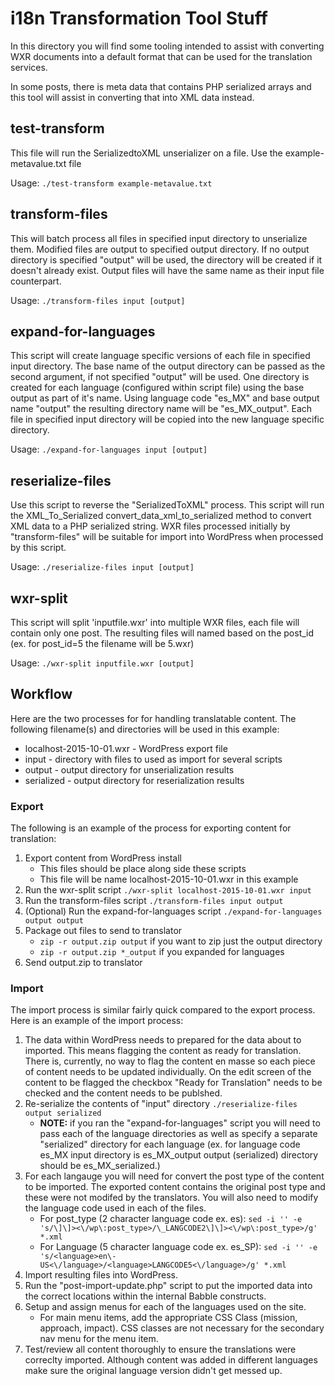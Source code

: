 # i18n Transformation Tool Stuff

In this directory you will find some tooling intended to assist with converting
WXR documents into a default format that can be used for the translation
services.

In some posts, there is meta data that contains PHP serialized arrays and this
tool will assist in converting that into XML data instead.

## test-transform

This file will run the SerializedtoXML unserializer on a file. Use the example-metavalue.txt file

Usage: `./test-transform example-metavalue.txt`


## transform-files

This will batch process all files in specified input directory to unserialize
them. Modified files are output to specified output directory. If no output
directory is specified "output" will be used, the directory will be created if
it doesn't already exist. Output files will have the same name as their input
file counterpart.

Usage: `./transform-files input [output]`

## expand-for-languages

This script will create language specific versions of each file in specified
input directory. The base name of the output directory can be passed as the
second argument, if not specified "output" will be used. One directory is
created for each language (configured within script file) using the base output
as part of it's name. Using language code "es_MX" and base output name "output"
the resulting directory name will be "es_MX_output". Each file in specified
input directory will be copied into the new language specific directory.

Usage: `./expand-for-languages input [output]`

## reserialize-files

Use this script to reverse the "SerializedToXML" process. This script will run
the XML_To_Serialized convert_data_xml_to_serialized method to convert XML data
to a PHP serialized string. WXR files processed initially by "transform-files"
will be suitable for import into WordPress when processed by this script.

Usage: `./reserialize-files input [output]`


## wxr-split

This script will split 'inputfile.wxr' into multiple WXR files, each file will
contain only one post. The resulting files will named based on the post_id 
(ex. for post_id=5 the filename will be 5.wxr)

Usage: `./wxr-split inputfile.wxr [output]`

## Workflow

Here are the two processes for for handling translatable content. The following
filename(s) and directories will be used in this example:

* localhost-2015-10-01.wxr - WordPress export file
* input - directory with files to used as import for several scripts
* output - output directory for unserialization results
* serialized - output directory for reserialization results

### Export

The following is an example of the process for exporting content for translation:

1. Export content from WordPress install
   * This files should be place along side these scripts
   * This file will be name localhost-2015-10-01.wxr in this example
2. Run the wxr-split script `./wxr-split localhost-2015-10-01.wxr input`
3. Run the transform-files script `./transform-files input output`
4. (Optional) Run the expand-for-languages script `./expand-for-languages output output`
5. Package out files to send to translator
   * `zip -r output.zip output` if you want to zip just the output directory
   * `zip -r output.zip *_output` if you expanded for languages
6. Send output.zip to translator

### Import

The import process is similar fairly quick compared to the export process. Here 
is an example of the import process:

1. The data within WordPress needs to prepared for the data about to imported. 
   This means flagging the content as ready for translation. There is, currently, 
   no way to flag the content en masse so each piece of content needs to be updated
   individually. On the edit screen of the content to be flagged the checkbox "Ready 
   for Translation" needs to be checked and the content needs to be publshed.
1. Re-serialize the contents of "input" directory `./reserialize-files output serialized`
   * **NOTE:** if you ran the "expand-for-languages" script you will need to pass
   each of the language directories as well as specify a separate "serialized"
   directory for each language (ex. for language code es_MX input directory is
   es_MX_output output (serialized) directory should be es_MX_serialized.)
1. For each langauge you will need for convert the post type of the content to be
   imported. The exported content contains the original post type and these were not
   modifed by the translators. You will also need to modify the language code used in
   each of the files.
   * For post_type (2 character language code ex. es): `sed -i '' -e 's/\]\]><\/wp\:post_type>/\_LANGCODE2\]\]><\/wp\:post_type>/g' *.xml`
   * For Language (5 character language code ex. es_SP): `sed -i '' -e 's/<language>en\-US<\/language>/<language>LANGCODE5<\/language>/g' *.xml`
1. Import resulting files into WordPress.
1. Run the "post-import-update.php" script to put the imported data into the correct 
   locations within the internal Babble constructs.
1. Setup and assign menus for each of the languages used on the site.
    * For main menu items, add the appropriate CSS Class (mission, approach, impact). CSS 
    classes are not necessary for the secondary nav menu for the menu item.
1. Test/review all content thoroughly to ensure the translations were correclty 
   imported. Although content was added in different languages make sure the original 
   language version didn't get messed up.

